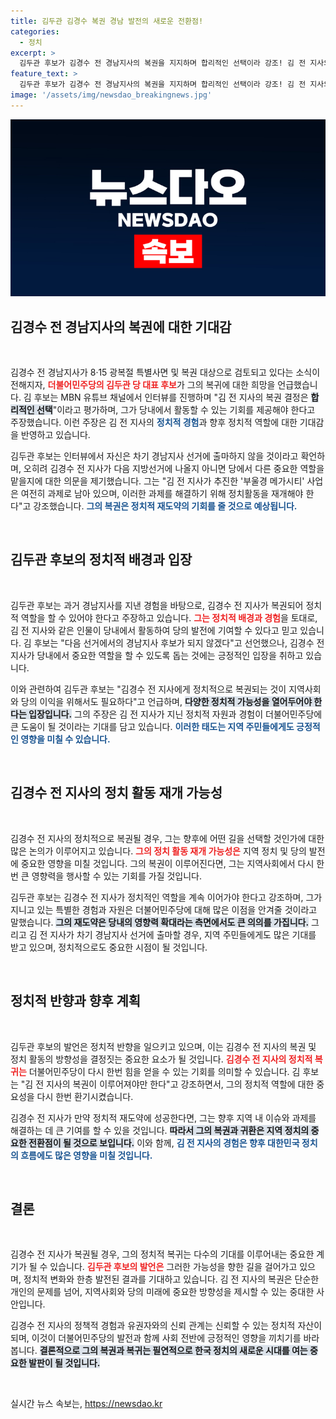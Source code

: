 ```yaml
---
title: 김두관 김경수 복권 경남 발전의 새로운 전환점!
categories:
  - 정치
excerpt: >
  김두관 후보가 김경수 전 경남지사의 복권을 지지하며 합리적인 선택이라 강조! 김 전 지사의 정치 복귀가 차기 경남지사 선거에 미칠 영향은? 클릭해 확인하세요!
feature_text: >
  김두관 후보가 김경수 전 경남지사의 복권을 지지하며 합리적인 선택이라 강조! 김 전 지사의 정치 복귀가 차기 경남지사 선거에 미칠 영향은? 클릭해 확인하세요!
image: '/assets/img/newsdao_breakingnews.jpg'
---
```


<p><img src="/assets/img/newsdao_breakingnews.jpg" alt="ontimetimes 속보" /></p>

<h2 data-ke-size="size26">김경수 전 경남지사의 복권에 대한 기대감</h2>

<p data-ke-size="size16">&nbsp;</p>

<p>김경수 전 경남지사가 8·15 광복절 특별사면 및 복권 대상으로 검토되고 있다는 소식이 전해지자, <b><span style="color: #ee2323;">더불어민주당의 김두관 당 대표 후보</span></b>가 그의 복귀에 대한 희망을 언급했습니다. 김 후보는 MBN 유튜브 채널에서 인터뷰를 진행하며 "김 전 지사의 복권 결정은 <b><span style="background-color: #21538527;">합리적인 선택</span></b>"이라고 평가하며, 그가 당내에서 활동할 수 있는 기회를 제공해야 한다고 주장했습니다. 이런 주장은 김 전 지사의 <b><span style="color: #1a5490;">정치적 경험</span></b>과 향후 정치적 역할에 대한 기대감을 반영하고 있습니다.</p>

<p>김두관 후보는 인터뷰에서 자신은 차기 경남지사 선거에 출마하지 않을 것이라고 확언하며, 오히려 김경수 전 지사가 다음 지방선거에 나올지 아니면 당에서 다른 중요한 역할을 맡을지에 대한 의문을 제기했습니다. 그는 "김 전 지사가 추진한 '부울경 메가시티' 사업은 여전히 과제로 남아 있으며, 이러한 과제를 해결하기 위해 정치활동을 재개해야 한다"고 강조했습니다. <b><span style="color: #1a5490;">그의 복권은 정치적 재도약의 기회를 줄 것으로 예상됩니다.</span></b></p>

<p data-ke-size="size16">&nbsp;</p>

<h2 data-ke-size="size26">김두관 후보의 정치적 배경과 입장</h2>

<p data-ke-size="size16">&nbsp;</p>

<p>김두관 후보는 과거 경남지사를 지낸 경험을 바탕으로, 김경수 전 지사가 복권되어 정치적 역할을 할 수 있어야 한다고 주장하고 있습니다. <b><span style="color: #ee2323;">그는 정치적 배경과 경험</span></b>을 토대로, 김 전 지사와 같은 인물이 당내에서 활동하여 당의 발전에 기여할 수 있다고 믿고 있습니다. 김 후보는 "다음 선거에서의 경남지사 후보가 되지 않겠다"고 선언했으나, 김경수 전 지사가 당내에서 중요한 역할을 할 수 있도록 돕는 것에는 긍정적인 입장을 취하고 있습니다. </p>

<p>이와 관련하여 김두관 후보는 "김경수 전 지사에게 정치적으로 복권되는 것이 지역사회와 당의 이익을 위해서도 필요하다"고 언급하며, <b><span style="background-color: #21538527;">다양한 정치적 가능성을 열어두어야 한다는 입장입니다.</span></b> 그의 주장은 김 전 지사가 지닌 정치적 자원과 경험이 더불어민주당에 큰 도움이 될 것이라는 기대를 담고 있습니다. <b><span style="color: #1a5490;">이러한 태도는 지역 주민들에게도 긍정적인 영향을 미칠 수 있습니다.</span></b></p>

<p data-ke-size="size16">&nbsp;</p>

<h2 data-ke-size="size26">김경수 전 지사의 정치 활동 재개 가능성</h2>

<p data-ke-size="size16">&nbsp;</p>

<p>김경수 전 지사의 정치적으로 복권될 경우, 그는 향후에 어떤 길을 선택할 것인가에 대한 많은 논의가 이루어지고 있습니다. <b><span style="color: #ee2323;">그의 정치 활동 재개 가능성은</span></b> 지역 정치 및 당의 발전에 중요한 영향을 미칠 것입니다. 그의 복권이 이루어진다면, 그는 지역사회에서 다시 한번 큰 영향력을 행사할 수 있는 기회를 가질 것입니다.</p>

<p>김두관 후보는 김경수 전 지사가 정치적인 역할을 계속 이어가야 한다고 강조하며, 그가 지니고 있는 특별한 경험과 자원은 더불어민주당에 대해 많은 이점을 안겨줄 것이라고 말했습니다. <b><span style="background-color: #21538527;">그의 재도약은 당내의 영향력 확대라는 측면에서도 큰 의의를 가집니다.</span></b> 그리고 김 전 지사가 차기 경남지사 선거에 출마할 경우, 지역 주민들에게도 많은 기대를 받고 있으며, 정치적으로도 중요한 시점이 될 것입니다. </p>

<p data-ke-size="size16">&nbsp;</p>

<h2 data-ke-size="size26">정치적 반향과 향후 계획</h2>

<p data-ke-size="size16">&nbsp;</p>

<p>김두관 후보의 발언은 정치적 반향을 일으키고 있으며, 이는 김경수 전 지사의 복권 및 정치 활동의 방향성을 결정짓는 중요한 요소가 될 것입니다. <b><span style="color: #ee2323;">김경수 전 지사의 정치적 복귀는</span></b> 더불어민주당이 다시 한번 힘을 얻을 수 있는 기회를 의미할 수 있습니다. 김 후보는 "김 전 지사의 복권이 이루어져야만 한다"고 강조하면서, 그의 정치적 역할에 대한 중요성을 다시 한번 환기시켰습니다.</p>

<p>김경수 전 지사가 만약 정치적 재도약에 성공한다면, 그는 향후 지역 내 이슈와 과제를 해결하는 데 큰 기여를 할 수 있을 것입니다. <b><span style="background-color: #21538527;">따라서 그의 복권과 귀환은 지역 정치의 중요한 전환점이 될 것으로 보입니다.</span></b> 이와 함께, <b><span style="color: #1a5490;">김 전 지사의 경험은 향후 대한민국 정치의 흐름에도 많은 영향을 미칠 것입니다.</span></b></p>

<p data-ke-size="size16">&nbsp;</p>

<h2 data-ke-size="size26">결론</h2>

<p data-ke-size="size16">&nbsp;</p>

<p>김경수 전 지사가 복권될 경우, 그의 정치적 복귀는 다수의 기대를 이루어내는 중요한 계기가 될 수 있습니다. <b><span style="color: #ee2323;">김두관 후보의 발언은</span></b> 그러한 가능성을 향한 길을 걸어가고 있으며, 정치적 변화와 한층 발전된 결과를 기대하고 있습니다. 김 전 지사의 복권은 단순한 개인의 문제를 넘어, 지역사회와 당의 미래에 중요한 방향성을 제시할 수 있는 중대한 사안입니다. </p>

<p>김경수 전 지사의 정책적 경험과 유권자와의 신뢰 관계는 신뢰할 수 있는 정치적 자산이 되며, 이것이 더불어민주당의 발전과 함께 사회 전반에 긍정적인 영향을 끼치기를 바라봅니다. <b><span style="background-color: #21538527;">결론적으로 그의 복권과 복귀는 필연적으로 한국 정치의 새로운 시대를 여는 중요한 발판이 될 것입니다.</span></b></p>

<p data-ke-size="size16">&nbsp;</p>
실시간 뉴스 속보는, <a href="https://newsdao.kr" rel="dofollow">https://newsdao.kr</a>


